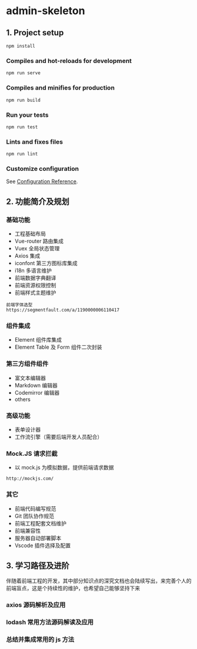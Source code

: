 # admin-skeleton

## 1. Project setup
```
npm install
```

### Compiles and hot-reloads for development
```
npm run serve
```

### Compiles and minifies for production
```
npm run build
```

### Run your tests
```
npm run test
```

### Lints and fixes files
```
npm run lint
```

### Customize configuration
See [Configuration Reference](https://cli.vuejs.org/config/).

## 2. 功能简介及规划

### **基础功能**
- 工程基础布局
- Vue-router 路由集成
- Vuex 全局状态管理
- Axios 集成
- iconfont 第三方图标库集成
- i18n 多语言维护
- 前端数据字典翻译
- 前端资源权限控制
- 前端样式主题维护
```
前端字体选型
https://segmentfault.com/a/1190000006110417
```
### **组件集成**
- Element 组件库集成
- Element Table 及 Form 组件二次封装
### **第三方组件组件**
- 富文本编辑器
- Markdown 编辑器
- Codemirror 编辑器
- others
### **高级功能**
- 表单设计器
- 工作流引擎（需要后端开发人员配合）
### **Mock.JS 请求拦截**
- 以 mock.js 为模拟数据，提供前端请求数据
```
http://mockjs.com/
```
### **其它**
- 前端代码编写规范
- Git 团队协作规范
- 前端工程配套文档维护
- 前端兼容性
- 服务器自动部署脚本
- Vscode 插件选择及配置

## 3. 学习路径及进阶

伴随着前端工程的开发，其中部分知识点的深究文档也会陆续写出，来完善个人的前端盲点，这是个持续性的维护，也希望自己能够坚持下来

### **axios 源码解析及应用**
### **lodash 常用方法源码解读及应用**

### **总结并集成常用的 js 方法**